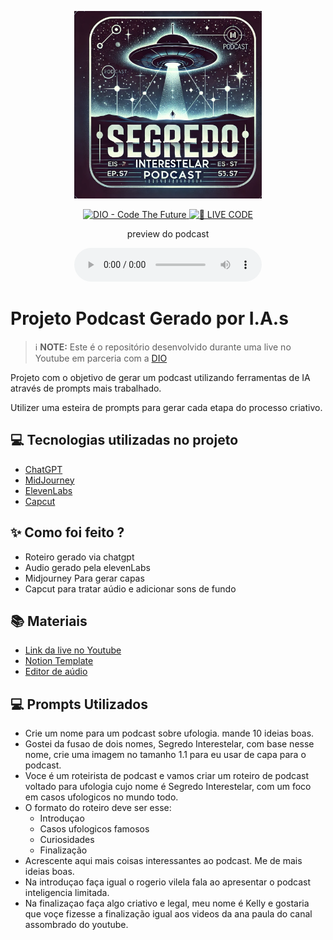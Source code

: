 <p align="center">
<img 
    src="./assets/prompts-for-podcast-generate-by-ia-cover.webp"
    width="300"
/>
</p>

<p align="center">
<a href="https://dio.me/">
    <img 
        src="https://img.shields.io/badge/DIO-Code_The_Future-28DA77?logo=youtube" 
        alt="DIO - Code The Future">
</a>
<a href="https://dio.me/">
<img 
    src="https://img.shields.io/badge/🔴_LIVE_CODE-FF5E72" 
    alt="🔴 LIVE CODE">
</a>
</p>

<p align="center">
    preview do podcast
</p>

<div align="center">
    <audio src="output/podcast_editado.MP3" controls title="Podcast editado"></audio>
</div>

# Projeto Podcast Gerado por I.A.s


 > ℹ️ **NOTE:** Este é o repositório desenvolvido durante uma live no Youtube em parceria com a [DIO](https://dio.me)

Projeto com o objetivo de gerar um podcast utilizando ferramentas de IA através de prompts mais trabalhado.

Utilizer uma esteira de prompts para gerar cada etapa do processo criativo.

## 💻 Tecnologias utilizadas no projeto

- [ChatGPT](https://chat.openai.com/) 
- [MidJourney](https://www.midjourney.com/app/)
- [ElevenLabs](https://beta.elevenlabs.io/)
- [Capcut](https://www.capcut.com/pt-br/)

## ✨ Como foi feito ?

- Roteiro gerado via chatgpt
- Audio gerado pela elevenLabs
- Midjourney Para gerar capas
- Capcut para tratar aúdio e adicionar sons de fundo

## 📚 Materiais

- [Link da live no Youtube](https://www.youtube.com)
- [Notion Template](https://helpful-jump-17b.notion.site/PAS-Podcast-AI-Studio-210489e15d7a4a73b743bb159e45d06f?pvs=4)
- [Editor de aúdio](https://www.capcut.com/editor?from_page=landing_page&__action_from=picture_V%C3%ADdeos%20profissionais%20em%20minutos,%20n%C3%A3o%20em%20horas.)


## 💻 Prompts Utilizados
- Crie um nome para um podcast sobre ufologia. mande 10 ideias boas.
- Gostei da fusao de dois nomes, Segredo Interestelar, com base nesse nome, crie uma imagem no tamanho 1.1 para eu usar de capa para o podcast.
- Voce é um roteirista de podcast e vamos criar um roteiro de podcast voltado para ufologia cujo nome é Segredo Interestelar, com um foco em casos ufologicos no mundo todo.
- O formato do roteiro deve ser esse:
    - Introduçao
    - Casos ufologicos famosos 
    - Curiosidades
    - Finalização 
- Acrescente aqui mais coisas interessantes ao podcast. Me de mais ideias boas.
- Na introduçao faça igual o rogerio vilela fala ao apresentar o podcast inteligencia limitada.
- Na finalizaçao faça algo criativo e legal, meu nome é Kelly e gostaria que voçe fizesse a finalização igual aos videos da ana paula do canal assombrado do youtube.

